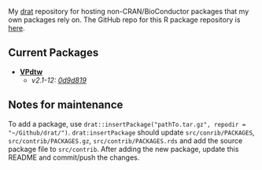 My [drat](http://dirk.eddelbuettel.com/code/drat.html) repository for hosting non-CRAN/BioConductor packages that my own packages rely on. The GitHub repo for this R package repository is [here](https://github.com/ethanbass/drat).

## Current Packages
- **[VPdtw](https://github.com/ethanbass/VPdtw)**
    - *v2.1-12: [0d9d819](https://github.com/ethanbass/VPdtw/commit/0d9d819214f637e984df0c130ce0a087a9f5abc9)*

## Notes for maintenance

To add a package, use `drat::insertPackage("pathTo.tar.gz", repodir = "~/Github/drat/")`.
`drat:insertPackage` should update `src/conrib/PACKAGES`, `src/contrib/PACKAGES.gz`, `src/contrib/PACKAGES.rds` and add the source package file to `src/contrib`. 
After adding the new package, update this README and commit/push the changes.

